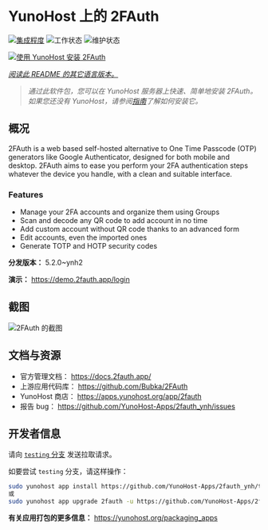 <!--
注意：此 README 由 <https://github.com/YunoHost/apps/tree/master/tools/readme_generator> 自动生成
请勿手动编辑。
-->

# YunoHost 上的 2FAuth

[![集成程度](https://dash.yunohost.org/integration/2fauth.svg)](https://dash.yunohost.org/appci/app/2fauth) ![工作状态](https://ci-apps.yunohost.org/ci/badges/2fauth.status.svg) ![维护状态](https://ci-apps.yunohost.org/ci/badges/2fauth.maintain.svg)

[![使用 YunoHost 安装 2FAuth](https://install-app.yunohost.org/install-with-yunohost.svg)](https://install-app.yunohost.org/?app=2fauth)

*[阅读此 README 的其它语言版本。](./ALL_README.md)*

> *通过此软件包，您可以在 YunoHost 服务器上快速、简单地安装 2FAuth。*  
> *如果您还没有 YunoHost，请参阅[指南](https://yunohost.org/install)了解如何安装它。*

## 概况

2FAuth is a web based self-hosted alternative to One Time Passcode (OTP) generators like Google Authenticator, designed for both mobile and desktop.
2FAuth aims to ease you perform your 2FA authentication steps whatever the device you handle, with a clean and suitable interface.

### Features

- Manage your 2FA accounts and organize them using Groups
- Scan and decode any QR code to add account in no time
- Add custom account without QR code thanks to an advanced form
- Edit accounts, even the imported ones
- Generate TOTP and HOTP security codes

**分发版本：** 5.2.0~ynh2

**演示：** <https://demo.2fauth.app/login>

## 截图

![2FAuth 的截图](./doc/screenshots/screenshot.png)

## 文档与资源

- 官方管理文档： <https://docs.2fauth.app/>
- 上游应用代码库： <https://github.com/Bubka/2FAuth>
- YunoHost 商店： <https://apps.yunohost.org/app/2fauth>
- 报告 bug： <https://github.com/YunoHost-Apps/2fauth_ynh/issues>

## 开发者信息

请向 [`testing` 分支](https://github.com/YunoHost-Apps/2fauth_ynh/tree/testing) 发送拉取请求。

如要尝试 `testing` 分支，请这样操作：

```bash
sudo yunohost app install https://github.com/YunoHost-Apps/2fauth_ynh/tree/testing --debug
或
sudo yunohost app upgrade 2fauth -u https://github.com/YunoHost-Apps/2fauth_ynh/tree/testing --debug
```

**有关应用打包的更多信息：** <https://yunohost.org/packaging_apps>
